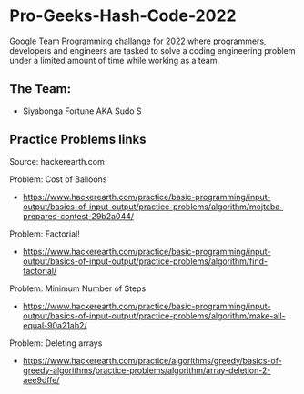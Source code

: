 # Pro-Geeks-Hash-Code-2022

Google Team Programming challange for 2022 where programmers, developers and engineers are tasked 
to solve a coding engineering problem under a limited amount of time while working as a team.

## The Team:
- Siyabonga Fortune AKA Sudo S

## Practice Problems links
Source: hackerearth.com

Problem: Cost of Balloons
- https://www.hackerearth.com/practice/basic-programming/input-output/basics-of-input-output/practice-problems/algorithm/mojtaba-prepares-contest-29b2a044/

Problem: Factorial!
- https://www.hackerearth.com/practice/basic-programming/input-output/basics-of-input-output/practice-problems/algorithm/find-factorial/

Problem: Minimum Number of Steps
- https://www.hackerearth.com/practice/basic-programming/input-output/basics-of-input-output/practice-problems/algorithm/make-all-equal-90a21ab2/

Problem: Deleting arrays
- https://www.hackerearth.com/practice/algorithms/greedy/basics-of-greedy-algorithms/practice-problems/algorithm/array-deletion-2-aee9dffe/

